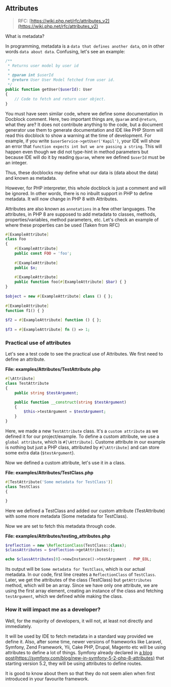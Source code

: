 ## Attributes

> RFC: [https://wiki.php.net/rfc/attributes_v2](https://wiki.php.net/rfc/attributes_v2)

What is metadata?

In programming, metadata is a `data that defines another data`, on in other words `data about data`. Confusing, let's see an example:

```PHP
/**
 * Returns user model by user id
 * 
 * @param int $userId
 * @return User User Model fetched from user id.
 */
public function getUser($userId): User
{
    // Code to fetch and return user object.
}
```

You must have seen similar code, where we define some documentation in Docblock comment. Here, two important things are, `@param` and `@return`, what they are? It does not contribute anything to the code, but a document generator use them to generate documentation and IDE like PHP Storm will read this docblock to show a warning at the time of development. For example, if you write `$userService->getUser('Kapil')`, your IDE will show an error that `function expects int but we are passing a string`. This will happen even though we did not type-hint in method parameters but because IDE will do it by reading `@param`, where we defined `$userId` must be an integer.

Thus, these docblocks may define what our data is (data about the data) and known as metadata.

However, for PHP interpreter, this whole docblock is just a comment and will be ignored. In other words, there is no inbuilt support in PHP to define metadata. It will now change in PHP 8 with Attributes.

Attributes are also known as `annotations` in a few other languages. The attributes, in PHP 8 are supposed to add metadata to classes, methods, properties/variables, method parameters, etc. Let's check an example of where these properties can be used (Taken from RFC)

```php
#[ExampleAttribute]
class Foo
{
    #[ExampleAttribute]
    public const FOO = 'foo';
 
    #[ExampleAttribute]
    public $x;
 
    #[ExampleAttribute]
    public function foo(#[ExampleAttribute] $bar) { }
}
 
$object = new #[ExampleAttribute] class () { };
 
#[ExampleAttribute]
function f1() { }
 
$f2 = #[ExampleAttribute] function () { };
 
$f3 = #[ExampleAttribute] fn () => 1;
```

### Practical use of attributes

Let's see a test code to see the practical use of Attributes. We first need to define an attribute.

**File: examples/Attributes/TestAttribute.php**

```php
#[\Attribute]
class TestAttribute
{
    public string $testArgument;

    public function __construct(string $testArgument)
    {
        $this->testArgument = $testArgument;
    }
}
```

Here, we made a new `TestAttribute` class. It's a `custom attribute` as we defined it for our project/example. To define a custom attribute, we use a `global attribute`, which is `#[\Attribute]`. Custome attribute in our example is nothing but just a PHP class, attributed by `#[\Attribute]` and can store some extra data (`$testArgument`).

Now we defined a custom attribute, let's use it in a class.

**File: examples/Attributes/TestClass.php**

```php
#[TestAttribute('Some metadata for TestClass')]
class TestClass
{

}
```

Here we defined a TestClass and added our custom attribute (TestAttribute) with some more metadata (Some metadata for TestClass).

Now we are set to fetch this metadata through code.

**File: examples/Attributes/testing_attributes.php**

```php
$reflection = new \ReflectionClass(TestClass::class);
$classAttributes = $reflection->getAttributes();

echo $classAttributes[0]->newInstance()->testArgument . PHP_EOL;
```

Its output will be `Some metadata for TestClass`, which is our actual metadata. In our code, first line creates a `ReflectionClass` of `TestClass`. Later, we get the attributes of the class (TestClass) but `getAttributes` method, which will be an array. Since we have only one attribute, we are using the first array element, creating an instance of the class and fetching `testArgument`, which we defined while making the class.

### How it will impact me as a developer?

Well, for the majority of developers, it will not, at least not directly and immediately.

It will be used by IDE to fetch metadata in a standard way provided we define it. Also, after some time, newer versions of frameworks like Laravel, Symfony, Zend Framework, Yii, Cake PHP, Drupal, Magento etc will be using attributes to define a lot of things. Symfony already declared in [a blog post(https://symfony.com/blog/new-in-symfony-5-2-php-8-attributes)](https://symfony.com/blog/new-in-symfony-5-2-php-8-attributes) that starting version 5.2, they will be using attributes to define routes.

It is good to know about them so that they do not seem alien when first introduced in your favourite framework.
